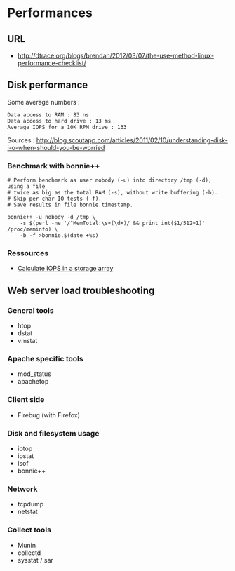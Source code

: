 
# Performances #

## URL ##

- http://dtrace.org/blogs/brendan/2012/03/07/the-use-method-linux-performance-checklist/

## Disk performance ##

Some average numbers :

~~~~~
Data access to RAM : 83 ns
Data access to hard drive : 13 ms
Average IOPS for a 10K RPM drive : 133
~~~~~

Sources : <http://blog.scoutapp.com/articles/2011/02/10/understanding-disk-i-o-when-should-you-be-worried>

### Benchmark with bonnie++ ###

~~~~~
# Perform benchmark as user nobody (-u) into directory /tmp (-d), using a file
# twice as big as the total RAM (-s), without write buffering (-b).
# Skip per-char IO tests (-f).
# Save results in file bonnie.timestamp.

bonnie++ -u nobody -d /tmp \
    -s $(perl -ne '/^MemTotal:\s+(\d+)/ && print int($1/512+1)' /proc/meminfo) \
    -b -f >bonnie.$(date +%s)
~~~~~

### Ressources ###

- [Calculate IOPS in a storage array](http://www.techrepublic.com/blog/datacenter/calculate-iops-in-a-storage-array/2182)

## Web server load troubleshooting  ##

### General tools ###

- htop
- dstat
- vmstat

### Apache specific tools ###

- mod_status
- apachetop

### Client side ###

- Firebug (with Firefox)

### Disk and filesystem usage ###

- iotop
- iostat
- lsof
- bonnie++

### Network ###

- tcpdump
- netstat

### Collect tools ###

- Munin
- collectd
- sysstat / sar

